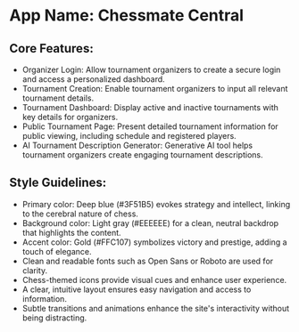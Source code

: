 # **App Name**: Chessmate Central

## Core Features:

- Organizer Login: Allow tournament organizers to create a secure login and access a personalized dashboard.
- Tournament Creation: Enable tournament organizers to input all relevant tournament details.
- Tournament Dashboard: Display active and inactive tournaments with key details for organizers.
- Public Tournament Page: Present detailed tournament information for public viewing, including schedule and registered players.
- AI Tournament Description Generator: Generative AI tool helps tournament organizers create engaging tournament descriptions.

## Style Guidelines:

- Primary color: Deep blue (#3F51B5) evokes strategy and intellect, linking to the cerebral nature of chess. 
- Background color: Light gray (#EEEEEE) for a clean, neutral backdrop that highlights the content.
- Accent color: Gold (#FFC107) symbolizes victory and prestige, adding a touch of elegance.
- Clean and readable fonts such as Open Sans or Roboto are used for clarity.
- Chess-themed icons provide visual cues and enhance user experience.
- A clear, intuitive layout ensures easy navigation and access to information.
- Subtle transitions and animations enhance the site's interactivity without being distracting.